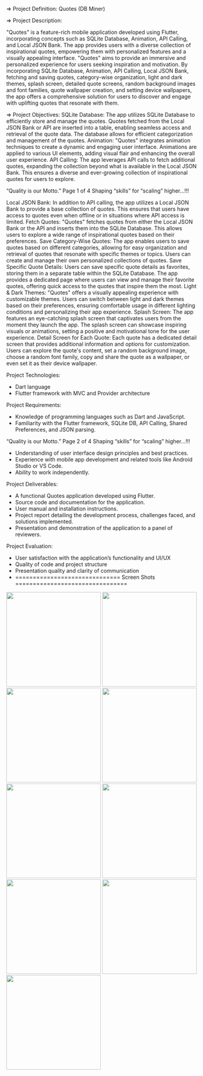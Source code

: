 => Project Definition: Quotes (DB Miner)

=> Project Description:

 "Quotes" is a feature-rich mobile application developed using Flutter, incorporating concepts
such as SQLite Database, Animation, API Calling, and Local JSON Bank. The app provides
users with a diverse collection of inspirational quotes, empowering them with personalized
features and a visually appealing interface.
"Quotes" aims to provide an immersive and personalized experience for users seeking inspiration
and motivation. By incorporating SQLite Database, Animation, API Calling, Local JSON Bank,
fetching and saving quotes, category-wise organization, light and dark themes, splash screen,
detailed quote screens, random background images and font families, quote wallpaper creation,
and setting device wallpapers, the app offers a comprehensive solution for users to discover and
engage with uplifting quotes that resonate with them.

=> Project Objectives:
SQLite Database: The app utilizes SQLite Database to efficiently store and manage the quotes.
Quotes fetched from the Local JSON Bank or API are inserted into a table, enabling seamless
access and retrieval of the quote data. The database allows for efficient categorization and
management of the quotes.
Animation: "Quotes" integrates animation techniques to create a dynamic and engaging user
interface. Animations are applied to various UI elements, adding visual flair and enhancing the
overall user experience.
API Calling: The app leverages API calls to fetch additional quotes, expanding the collection
beyond what is available in the Local JSON Bank. This ensures a diverse and ever-growing
collection of inspirational quotes for users to explore.

“Quality is our Motto.” Page 1 of 4 Shaping “skills” for “scaling” higher...!!!

Local JSON Bank: In addition to API calling, the app utilizes a Local JSON Bank to provide a
base collection of quotes. This ensures that users have access to quotes even when offline or in
situations where API access is limited.
Fetch Quotes: "Quotes" fetches quotes from either the Local JSON Bank or the API and inserts
them into the SQLite Database. This allows users to explore a wide range of inspirational quotes
based on their preferences.
Save Category-Wise Quotes: The app enables users to save quotes based on different
categories, allowing for easy organization and retrieval of quotes that resonate with specific
themes or topics. Users can create and manage their own personalized collections of quotes.
Save Specific Quote Details: Users can save specific quote details as favorites, storing them in a
separate table within the SQLite Database. The app provides a dedicated page where users can
view and manage their favorite quotes, offering quick access to the quotes that inspire them the
most.
Light & Dark Themes: "Quotes" offers a visually appealing experience with customizable
themes. Users can switch between light and dark themes based on their preferences, ensuring
comfortable usage in different lighting conditions and personalizing their app experience.
Splash Screen: The app features an eye-catching splash screen that captivates users from the
moment they launch the app. The splash screen can showcase inspiring visuals or animations,
setting a positive and motivational tone for the user experience.
Detail Screen for Each Quote: Each quote has a dedicated detail screen that provides additional
information and options for customization. Users can explore the quote's content, set a random
background image, choose a random font family, copy and share the quote as a wallpaper, or
even set it as their device wallpaper.

Project Technologies:
- Dart language
- Flutter framework with MVC and Provider architecture

Project Requirements:
- Knowledge of programming languages such as Dart and JavaScript.
- Familiarity with the Flutter framework, SQLite DB, API Calling, Shared Preferences, and
JSON parsing.

“Quality is our Motto.” Page 2 of 4 Shaping “skills” for “scaling” higher...!!!

- Understanding of user interface design principles and best practices.
- Experience with mobile app development and related tools like Android Studio or VS Code.
- Ability to work independently.

Project Deliverables:
- A functional Quotes application developed using Flutter.
- Source code and documentation for the application.
- User manual and installation instructions.
- Project report detailing the development process, challenges faced, and solutions implemented.
- Presentation and demonstration of the application to a panel of reviewers.

Project Evaluation:
- User satisfaction with the application’s functionality and UI/UX
- Quality of code and project structure
- Presentation quality and clarity of communication
- ============================== Screen Shots ================================


<img src="https://github.com/krish-radadiya/db_miner/assets/113992828/f485c07e-f858-4e76-a4ab-a4d60fe9f23a" width="250">
<img src="https://github.com/krish-radadiya/db_miner/assets/113992828/409023ff-7ba8-42e1-b1d6-1aeeffb1a61c" width="250">
<img src="https://github.com/krish-radadiya/db_miner/assets/113992828/e399f5e4-5e33-4576-a4c1-f6b1980441b8" width="250">
<img src="https://github.com/krish-radadiya/db_miner/assets/113992828/1296c38a-76a8-4271-8ad7-92fb5d15071c" width="250">
<img src="https://github.com/krish-radadiya/db_miner/assets/113992828/9bcdcda4-1fcd-4606-9747-bf8bfc272784" width="250">
<img src="https://github.com/krish-radadiya/db_miner/assets/113992828/4f56e925-5243-477f-b3e5-a66a87bfa3b3" width="250">
<img src="https://github.com/krish-radadiya/db_miner/assets/113992828/81deab58-e8ed-4f10-8fdb-50572abdbed2" width="250">
<img src="https://github.com/krish-radadiya/db_miner/assets/113992828/8af2e122-d226-4c9a-88bd-e9fd029385fb" width="250">
<img src="https://github.com/krish-radadiya/db_miner/assets/113992828/25245897-2729-4e4b-9210-4e2dfe4acaec" width="250">



